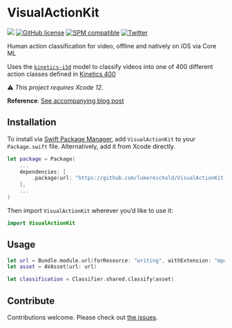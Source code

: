 # VisualActionKit

![](https://img.shields.io/badge/Swift-5.3-orange.svg)
[![GitHub license](https://img.shields.io/badge/license-MIT-lightgrey.svg)](https://github.com/lukereichold/VisualActionKit/blob/master/LICENSE) 
[![SPM compatible](https://img.shields.io/badge/spm-compatible-brightgreen.svg?style=flat)](https://swift.org/package-manager)
[![Twitter](https://img.shields.io/badge/twitter-@lreichold-blue.svg?style=flat)](https://twitter.com/lreichold)

Human action classification for video, offline and natively on iOS via Core ML

Uses the [`kinetics-i3d`]() model to classify videos into one of 400 different action classes defined in [Kinetics 400](https://deepmind.com/research/open-source/kinetics)

⚠️ _This project requires Xcode 12._

**Reference**: [See accompanying blog post](https://lukereichold.com/blog/posts/video-action-classification-coreml/)

## Installation

To install via [Swift Package Manager](https://swift.org/package-manager), add `VisualActionKit` to your `Package.swift` file. Alternatively, add it from Xcode directly.

```swift
let package = Package(
    ...
    dependencies: [
        .package(url: "https://github.com/lukereichold/VisualActionKit.git", from: "0.1.0")
    ],
    ...
)
```

Then import `VisualActionKit` wherever you’d like to use it:

```swift
import VisualActionKit
```

## Usage

```swift
let url = Bundle.module.url(forResource: "writing", withExtension: "mp4")
let asset = AVAsset(url: url)

let classification = Classifier.shared.classify(asset)
```

## Contribute

Contributions welcome. Please check out [the issues](https://github.com/lukereichold/VisualActionKit/issues).
